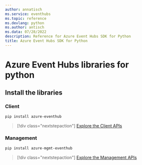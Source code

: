 ```yaml
---
author: annatisch
ms.service: eventhubs
ms.topic: reference
ms.devlang: python
ms.author: antisch
ms.data: 07/28/2022
description: Reference for Azure Event Hubs SDK for Python
title: Azure Event Hubs SDK for Python
---
```

# Azure Event Hubs libraries for python

## Install the libraries


### Client

```bash
pip install azure-eventhub
```
> [!div class="nextstepaction"]
> [Explore the Client APIs](/python/api/overview/azure/eventhub-readme)


### Management

```bash
pip install azure-mgmt-eventhub
```
> [!div class="nextstepaction"]
> [Explore the Management APIs](/python/api/overview/azure/eventhubs/management)